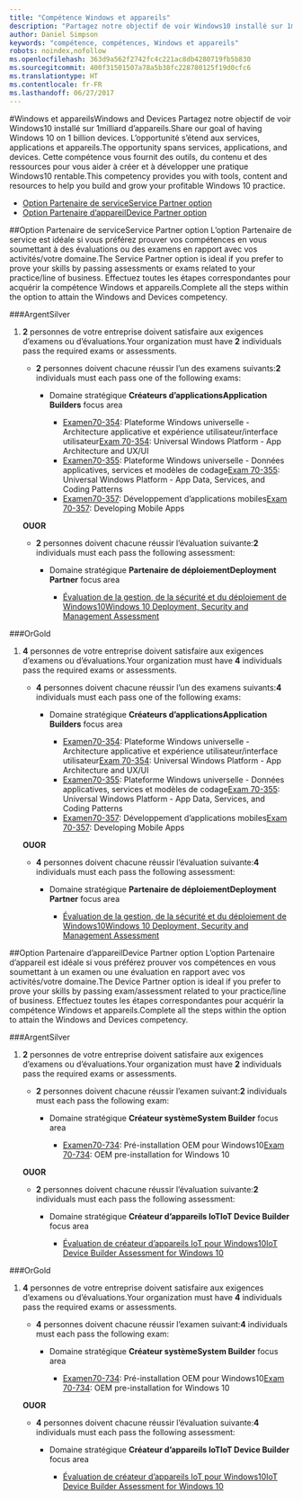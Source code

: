 ```yaml
---
title: "Compétence Windows et appareils"
description: "Partagez notre objectif de voir Windows10 installé sur 1milliard d’appareils. L’opportunité s’étend aux services, applications et appareils. Cette compétence vous fournit des outils, du contenu et des ressources pour vous aider à créer et à développer une pratique Windows10 rentable."
author: Daniel Simpson
keywords: "compétence, compétences, Windows et appareils"
robots: noindex,nofollow
ms.openlocfilehash: 363d9a562f2742fc4c221ac8db4280719fb5b830
ms.sourcegitcommit: 400f31501507a78a5b38fc228780125f19d0cfc6
ms.translationtype: HT
ms.contentlocale: fr-FR
ms.lasthandoff: 06/27/2017
---
```

#<a name="windows-and-devices"></a><span data-ttu-id="c7745-106">Windows et appareils</span><span class="sxs-lookup"><span data-stu-id="c7745-106">Windows and Devices</span></span> 
<span data-ttu-id="c7745-107">Partagez notre objectif de voir Windows10 installé sur 1milliard d’appareils.</span><span class="sxs-lookup"><span data-stu-id="c7745-107">Share our goal of having Windows 10 on 1 billion devices.</span></span> <span data-ttu-id="c7745-108">L’opportunité s’étend aux services, applications et appareils.</span><span class="sxs-lookup"><span data-stu-id="c7745-108">The opportunity spans services, applications, and devices.</span></span> <span data-ttu-id="c7745-109">Cette compétence vous fournit des outils, du contenu et des ressources pour vous aider à créer et à développer une pratique Windows10 rentable.</span><span class="sxs-lookup"><span data-stu-id="c7745-109">This competency provides you with tools, content and resources to help you build and grow your profitable Windows 10 practice.</span></span>

- [<span data-ttu-id="c7745-110">Option Partenaire de service</span><span class="sxs-lookup"><span data-stu-id="c7745-110">Service Partner option</span></span>](#service-partner-option)
- [<span data-ttu-id="c7745-111">Option Partenaire d’appareil</span><span class="sxs-lookup"><span data-stu-id="c7745-111">Device Partner option</span></span>](#device-partner-option)

##<a name="service-partner-option"></a><span data-ttu-id="c7745-112">Option Partenaire de service</span><span class="sxs-lookup"><span data-stu-id="c7745-112">Service Partner option</span></span>
<span data-ttu-id="c7745-113">L’option Partenaire de service est idéale si vous préférez prouver vos compétences en vous soumettant à des évaluations ou des examens en rapport avec vos activités/votre domaine.</span><span class="sxs-lookup"><span data-stu-id="c7745-113">The Service Partner option is ideal if you prefer to prove your skills by passing assessments or exams related to your practice/line of business.</span></span> <span data-ttu-id="c7745-114">Effectuez toutes les étapes correspondantes pour acquérir la compétence Windows et appareils.</span><span class="sxs-lookup"><span data-stu-id="c7745-114">Complete all the steps within the option to attain the Windows and Devices competency.</span></span>

###<a name="silver"></a><span data-ttu-id="c7745-115">Argent</span><span class="sxs-lookup"><span data-stu-id="c7745-115">Silver</span></span>
1. <span data-ttu-id="c7745-116">**2** personnes de votre entreprise doivent satisfaire aux exigences d’examens ou d’évaluations.</span><span class="sxs-lookup"><span data-stu-id="c7745-116">Your organization must have **2** individuals pass the required exams or assessments.</span></span>

    - <span data-ttu-id="c7745-117">**2** personnes doivent chacune réussir l’un des examens suivants:</span><span class="sxs-lookup"><span data-stu-id="c7745-117">**2** individuals must each pass one of the following exams:</span></span>

        - <span data-ttu-id="c7745-118">Domaine stratégique **Créateurs d’applications**</span><span class="sxs-lookup"><span data-stu-id="c7745-118">**Application Builders** focus area</span></span>

            - <span data-ttu-id="c7745-119">[Examen70-354](https://www.microsoft.com/en-us/learning/exam-70-354.aspx): Plateforme Windows universelle - Architecture applicative et expérience utilisateur/interface utilisateur</span><span class="sxs-lookup"><span data-stu-id="c7745-119">[Exam 70-354](https://www.microsoft.com/en-us/learning/exam-70-354.aspx): Universal Windows Platform - App Architecture and UX/UI</span></span>
            - <span data-ttu-id="c7745-120">[Examen70-355](https://www.microsoft.com/en-us/learning/exam-70-355.aspx): Plateforme Windows universelle - Données applicatives, services et modèles de codage</span><span class="sxs-lookup"><span data-stu-id="c7745-120">[Exam 70-355](https://www.microsoft.com/en-us/learning/exam-70-355.aspx): Universal Windows Platform - App Data, Services, and Coding Patterns</span></span>
            - <span data-ttu-id="c7745-121">[Examen70-357](https://www.microsoft.com/en-us/learning/exam-70-357.aspx): Développement d’applications mobiles</span><span class="sxs-lookup"><span data-stu-id="c7745-121">[Exam 70-357](https://www.microsoft.com/en-us/learning/exam-70-357.aspx): Developing Mobile Apps</span></span>

    **<span data-ttu-id="c7745-122">OU</span><span class="sxs-lookup"><span data-stu-id="c7745-122">OR</span></span>**

    - <span data-ttu-id="c7745-123">**2** personnes doivent chacune réussir l’évaluation suivante:</span><span class="sxs-lookup"><span data-stu-id="c7745-123">**2** individuals must each pass the following assessment:</span></span>

        - <span data-ttu-id="c7745-124">Domaine stratégique **Partenaire de déploiement**</span><span class="sxs-lookup"><span data-stu-id="c7745-124">**Deployment Partner** focus area</span></span>

            - [<span data-ttu-id="c7745-125">Évaluation de la gestion, de la sécurité et du déploiement de Windows10</span><span class="sxs-lookup"><span data-stu-id="c7745-125">Windows 10 Deployment, Security and Management Assessment</span></span>](https://partneruniversity.microsoft.com/?whr=uri:MicrosoftAccount&courseId=16022&scoId=eGcisv8BC_3806265419)

###<a name="gold"></a><span data-ttu-id="c7745-126">Or</span><span class="sxs-lookup"><span data-stu-id="c7745-126">Gold</span></span>
1. <span data-ttu-id="c7745-127">**4** personnes de votre entreprise doivent satisfaire aux exigences d’examens ou d’évaluations.</span><span class="sxs-lookup"><span data-stu-id="c7745-127">Your organization must have **4** individuals pass the required exams or assessments.</span></span>
    - <span data-ttu-id="c7745-128">**4** personnes doivent chacune réussir l’un des examens suivants:</span><span class="sxs-lookup"><span data-stu-id="c7745-128">**4** individuals must each pass one of the following exams:</span></span>
        - <span data-ttu-id="c7745-129">Domaine stratégique **Créateurs d’applications**</span><span class="sxs-lookup"><span data-stu-id="c7745-129">**Application Builders** focus area</span></span>

            - <span data-ttu-id="c7745-130">[Examen70-354](https://www.microsoft.com/en-us/learning/exam-70-354.aspx): Plateforme Windows universelle - Architecture applicative et expérience utilisateur/interface utilisateur</span><span class="sxs-lookup"><span data-stu-id="c7745-130">[Exam 70-354](https://www.microsoft.com/en-us/learning/exam-70-354.aspx): Universal Windows Platform - App Architecture and UX/UI</span></span>
            - <span data-ttu-id="c7745-131">[Examen70-355](https://www.microsoft.com/en-us/learning/exam-70-355.aspx): Plateforme Windows universelle - Données applicatives, services et modèles de codage</span><span class="sxs-lookup"><span data-stu-id="c7745-131">[Exam 70-355](https://www.microsoft.com/en-us/learning/exam-70-355.aspx): Universal Windows Platform - App Data, Services, and Coding Patterns</span></span>
            - <span data-ttu-id="c7745-132">[Examen70-357](https://www.microsoft.com/en-us/learning/exam-70-357.aspx): Développement d’applications mobiles</span><span class="sxs-lookup"><span data-stu-id="c7745-132">[Exam 70-357](https://www.microsoft.com/en-us/learning/exam-70-357.aspx): Developing Mobile Apps</span></span>

    **<span data-ttu-id="c7745-133">OU</span><span class="sxs-lookup"><span data-stu-id="c7745-133">OR</span></span>**

    - <span data-ttu-id="c7745-134">**4** personnes doivent chacune réussir l’évaluation suivante:</span><span class="sxs-lookup"><span data-stu-id="c7745-134">**4** individuals must each pass the following assessment:</span></span>

        - <span data-ttu-id="c7745-135">Domaine stratégique **Partenaire de déploiement**</span><span class="sxs-lookup"><span data-stu-id="c7745-135">**Deployment Partner** focus area</span></span>

            - [<span data-ttu-id="c7745-136">Évaluation de la gestion, de la sécurité et du déploiement de Windows10</span><span class="sxs-lookup"><span data-stu-id="c7745-136">Windows 10 Deployment, Security and Management Assessment</span></span>](https://partneruniversity.microsoft.com/?whr=uri:MicrosoftAccount&courseId=16022&scoId=eGcisv8BC_3806265419)

##<a name="device-partner-option"></a><span data-ttu-id="c7745-137">Option Partenaire d’appareil</span><span class="sxs-lookup"><span data-stu-id="c7745-137">Device Partner option</span></span>
<span data-ttu-id="c7745-138">L’option Partenaire d’appareil est idéale si vous préférez prouver vos compétences en vous soumettant à un examen ou une évaluation en rapport avec vos activités/votre domaine.</span><span class="sxs-lookup"><span data-stu-id="c7745-138">The Device Partner option is ideal if you prefer to prove your skills by passing exam/assessment related to your practice/line of business.</span></span> <span data-ttu-id="c7745-139">Effectuez toutes les étapes correspondantes pour acquérir la compétence Windows et appareils.</span><span class="sxs-lookup"><span data-stu-id="c7745-139">Complete all the steps within the option to attain the Windows and Devices competency.</span></span>

###<a name="silver"></a><span data-ttu-id="c7745-140">Argent</span><span class="sxs-lookup"><span data-stu-id="c7745-140">Silver</span></span>
1. <span data-ttu-id="c7745-141">**2** personnes de votre entreprise doivent satisfaire aux exigences d’examens ou d’évaluations.</span><span class="sxs-lookup"><span data-stu-id="c7745-141">Your organization must have **2** individuals pass the required exams or assessments.</span></span>

    - <span data-ttu-id="c7745-142">**2** personnes doivent chacune réussir l’examen suivant:</span><span class="sxs-lookup"><span data-stu-id="c7745-142">**2** individuals must each pass the following exam:</span></span>

        - <span data-ttu-id="c7745-143">Domaine stratégique **Créateur système**</span><span class="sxs-lookup"><span data-stu-id="c7745-143">**System Builder** focus area</span></span>

            - <span data-ttu-id="c7745-144">[Examen70-734](https://www.microsoft.com/en-us/learning/exam-70-734.aspx): Pré-installation OEM pour Windows10</span><span class="sxs-lookup"><span data-stu-id="c7745-144">[Exam 70-734](https://www.microsoft.com/en-us/learning/exam-70-734.aspx): OEM pre-installation for Windows 10</span></span>

    **<span data-ttu-id="c7745-145">OU</span><span class="sxs-lookup"><span data-stu-id="c7745-145">OR</span></span>**

    - <span data-ttu-id="c7745-146">**2** personnes doivent chacune réussir l’évaluation suivante:</span><span class="sxs-lookup"><span data-stu-id="c7745-146">**2** individuals must each pass the following assessment:</span></span>

        - <span data-ttu-id="c7745-147">Domaine stratégique **Créateur d’appareils IoT**</span><span class="sxs-lookup"><span data-stu-id="c7745-147">**IoT Device Builder** focus area</span></span>

            - [<span data-ttu-id="c7745-148">Évaluation de créateur d’appareils IoT pour Windows10</span><span class="sxs-lookup"><span data-stu-id="c7745-148">IoT Device Builder Assessment for Windows 10</span></span>](https://partneruniversity.microsoft.com/?whr=uri:MicrosoftAccount&courseId=15887&scoId=mwJPK2B8B_9004778676)

###<a name="gold"></a><span data-ttu-id="c7745-149">Or</span><span class="sxs-lookup"><span data-stu-id="c7745-149">Gold</span></span>
1. <span data-ttu-id="c7745-150">**4** personnes de votre entreprise doivent satisfaire aux exigences d’examens ou d’évaluations.</span><span class="sxs-lookup"><span data-stu-id="c7745-150">Your organization must have **4** individuals pass the required exams or assessments.</span></span>

    - <span data-ttu-id="c7745-151">**4** personnes doivent chacune réussir l’examen suivant:</span><span class="sxs-lookup"><span data-stu-id="c7745-151">**4** individuals must each pass the following exam:</span></span>

        - <span data-ttu-id="c7745-152">Domaine stratégique **Créateur système**</span><span class="sxs-lookup"><span data-stu-id="c7745-152">**System Builder** focus area</span></span>

            - <span data-ttu-id="c7745-153">[Examen70-734](https://www.microsoft.com/en-us/learning/exam-70-734.aspx): Pré-installation OEM pour Windows10</span><span class="sxs-lookup"><span data-stu-id="c7745-153">[Exam 70-734](https://www.microsoft.com/en-us/learning/exam-70-734.aspx): OEM pre-installation for Windows 10</span></span>

    **<span data-ttu-id="c7745-154">OU</span><span class="sxs-lookup"><span data-stu-id="c7745-154">OR</span></span>**

    - <span data-ttu-id="c7745-155">**4** personnes doivent chacune réussir l’évaluation suivante:</span><span class="sxs-lookup"><span data-stu-id="c7745-155">**4** individuals must each pass the following assessment:</span></span>

        - <span data-ttu-id="c7745-156">Domaine stratégique **Créateur d’appareils IoT**</span><span class="sxs-lookup"><span data-stu-id="c7745-156">**IoT Device Builder** focus area</span></span>
        
            - [<span data-ttu-id="c7745-157">Évaluation de créateur d’appareils IoT pour Windows10</span><span class="sxs-lookup"><span data-stu-id="c7745-157">IoT Device Builder Assessment for Windows 10</span></span>](https://partneruniversity.microsoft.com/?whr=uri:MicrosoftAccount&courseId=15887&scoId=mwJPK2B8B_9004778676)

            



 


